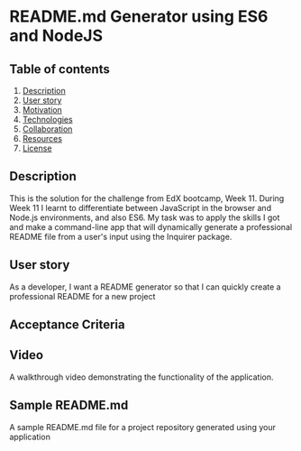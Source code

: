 # README.md Generator using ES6 and NodeJS

## Table of contents

1. [Description](#description)
2. [User story](#user_story)
3. [Motivation](#motivation)
4. [Technologies](#technologies)
5. [Collaboration](#collaboration )
5. [Resources](#resources)
7. [License](#license)

## Description 

This is the solution for the challenge from EdX bootcamp, Week 11. 
During Week 11 I learnt to differentiate between JavaScript in the browser and Node.js environments, and also ES6. 
My task was to apply the skills I got and make a command-line app that will dynamically generate a professional README file from a user's input using the Inquirer package.

## User story

As a developer, I want a README generator so that I can quickly create a professional README for a new project

## Acceptance Criteria

## Video 

A walkthrough video demonstrating the functionality of the application.

## Sample README.md
A sample README.md file for a project repository generated using your application

